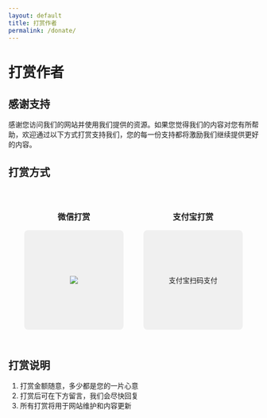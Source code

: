 ```yaml
---
layout: default
title: 打赏作者
permalink: /donate/
---
```


# 打赏作者

## 感谢支持

感谢您访问我们的网站并使用我们提供的资源。如果您觉得我们的内容对您有所帮助，欢迎通过以下方式打赏支持我们，您的每一份支持都将激励我们继续提供更好的内容。

## 打赏方式

<div class="donate-methods">
  <div class="donate-card">
    <h3>微信打赏</h3>
    <div class="qr-code">
      <img src="https://aini666.vvvv.ee/assets/images/WEIXIN.PNG">
    </div>
  </div>
  
  <div class="donate-card">
    <h3>支付宝打赏</h3>
    <div class="qr-code">
      <p>支付宝扫码支付</p>
    </div>
  </div>
</div>

## 打赏说明

1. 打赏金额随意，多少都是您的一片心意
2. 打赏后可在下方留言，我们会尽快回复
3. 所有打赏将用于网站维护和内容更新

<style>
  .donate-methods {
    display: flex;
    gap: 40px;
    justify-content: center;
    margin: 40px 0;
  }
  
  .donate-card {
    text-align: center;
  }
  
  .qr-code {
    width: 200px;
    height: 200px;
    background-color: #f0f0f0;
    display: flex;
    align-items: center;
    justify-content: center;
    border-radius: 8px;
    margin: 15px 0;
  }
  
  @media (max-width: 768px) {
    .donate-methods {
      flex-direction: column;
      align-items: center;
    }
  }
</style>